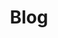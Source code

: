 ---
layout: articles
title: Blog
permalink: /blog
articles:
  data_source: site.categories.blog
  show_excerpt: true
  show_readmore: true
  show_info: true
---